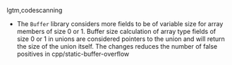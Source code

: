 lgtm,codescanning
* The `Buffer` library considers more fields to be of variable size
  for array members of size 0 or 1. Buffer size calculation of array type
  fields of size 0 or 1 in unions are considered pointers to the union
  and will return the size of the union itself. The changes reduces
  the number of false positives in cpp/static-buffer-overflow
